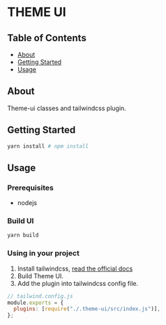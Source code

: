 # THEME UI

## Table of Contents

- [About](#about)
- [Getting Started](#getting_started)
- [Usage](#usage)

## About <a name = "about"></a>

Theme-ui classes and tailwindcss plugin.

## Getting Started <a name = "getting_started"></a>

```bash
yarn install # npm install
```

## Usage <a name = "usage"></a>

### Prerequisites

- nodejs

### Build UI

```bash
yarn build
```

### Using in your project

1. Install tailwindcss, [read the official docs](https://tailwindcss.com/docs/installation)
2. Build Theme UI.
3. Add the plugin into tailwindcss config file.

```js
// tailwind.config.js
module.exports = {
  plugins: [require("./.theme-ui/src/index.js")],
};
```
